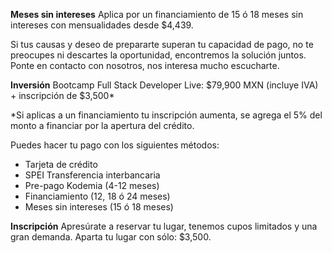 
__Meses sin intereses__
Aplica por un financiamiento de 15 ó 18 meses sin intereses con mensualidades desde $4,439.

Si tus causas y deseo de prepararte superan tu capacidad de pago, no te preocupes ni descartes la oportunidad, encontremos la solución juntos. Ponte en contacto con nosotros, nos interesa mucho escucharte.

__Inversión__
Bootcamp Full Stack Developer Live: $79,900 MXN (incluye IVA) + inscripción de $3,500*

*Si aplicas a un financiamiento tu inscripción aumenta, se agrega el 5% del monto a financiar por la apertura del crédito.

Puedes hacer tu pago con los siguientes métodos:
  - Tarjeta de crédito
  - SPEI Transferencia interbancaria
  - Pre-pago Kodemia (4-12 meses)
  - Financiamiento (12, 18 ó 24 meses)
  - Meses sin intereses (15 ó 18 meses)

__Inscripción__
Apresúrate a reservar tu lugar, tenemos cupos limitados y una gran demanda. 
Aparta tu lugar con sólo: $3,500.